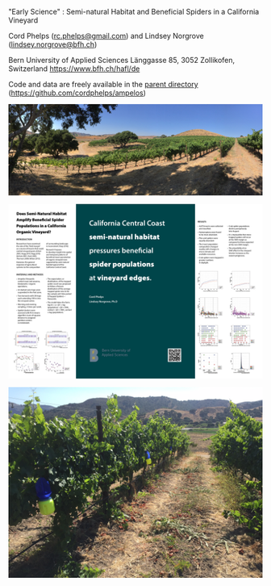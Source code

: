 

"Early Science" : Semi-natural Habitat and Beneficial Spiders in a California Vineyard

Cord Phelps (rc.phelps@gmail.com) and Lindsey Norgrove (lindsey.norgrove@bfh.ch)

Bern University of Applied Sciences
Länggasse 85, 3052 Zollikofen, Switzerland
https://www.bfh.ch/hafl/de


Code and data are freely available in the [parent directory](https://github.com/cordphelps/ampelos) (https://github.com/cordphelps/ampelos)


![landscape](../photos/landscapeOak.JPG)


![landscape](./posters/posterWeb.jpg)


![landscape](../photos/trapSequence.JPG)
